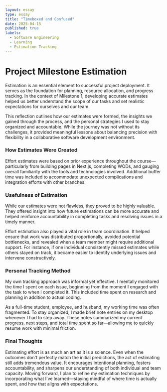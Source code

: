 ```yaml
---
layout: essay
type: essay
title: "Timeboxed and Confused"
date: 2025-04-15
published: true
labels:
  - Software Engineering
  - Learning
  - Estimation Tracking
---
```


# Project Milestone Estimation

Estimation is an essential element to successful project deployment. It serves as the foundation for planning, resource allocation, and progress tracking. In the context of Milestone 1, developing accurate estimates helped us better understand the scope of our tasks and set realistic expectations for ourselves and our team.

This reflection outlines how our estimates were formed, the insights we gained through the process, and the personal strategies I used to stay organized and accountable. While the journey was not without its challenges, it provided meaningful lessons about balancing precision with flexibility in a collaborative software development environment.

### How Estimates Were Created

Effort estimates were based on prior experience throughout the course—particularly from building pages in Next.js, completing WODs, and gauging overall familiarity with the tools and technologies involved. Additional buffer time was included to accommodate unexpected complications and integration efforts with other branches.

### Usefulness of Estimation

While our estimates were not flawless, they proved to be highly valuable. They offered insight into how future estimations can be more accurate and helped reinforce accountability in completing tasks and resolving issues in a timely manner.

Effort estimation also played a vital role in team coordination. It helped ensure that work was distributed proportionally, avoided potential bottlenecks, and revealed when a team member might require additional support. For instance, if one individual consistently missed estimates while others stayed on track, it became easier to identify underlying issues and intervene constructively.

### Personal Tracking Method

My own tracking approach was informal yet effective. I mentally monitored the time I spent on each issue, beginning from the moment I engaged with the task to when I completed it. This included time spent on research and planning in addition to actual coding.

As a full-time student, employee, and husband, my working time was often fragmented. To stay organized, I made brief note entries on my desktop whenever I had to step away. These notes summarized my current progress, next steps, and total time spent so far—allowing me to quickly resume work with minimal friction.

### Final Thoughts

Estimating effort is as much an art as it is a science. Even when the outcomes don't perfectly match the initial predictions, the act of estimating still adds tremendous value. It encourages intentional planning, fosters accountability, and sharpens our understanding of both individual and team capacity. Moving forward, I plan to refine my estimation techniques by incorporating what I’ve learned—staying mindful of where time is actually spent, and how that aligns with expectations.
